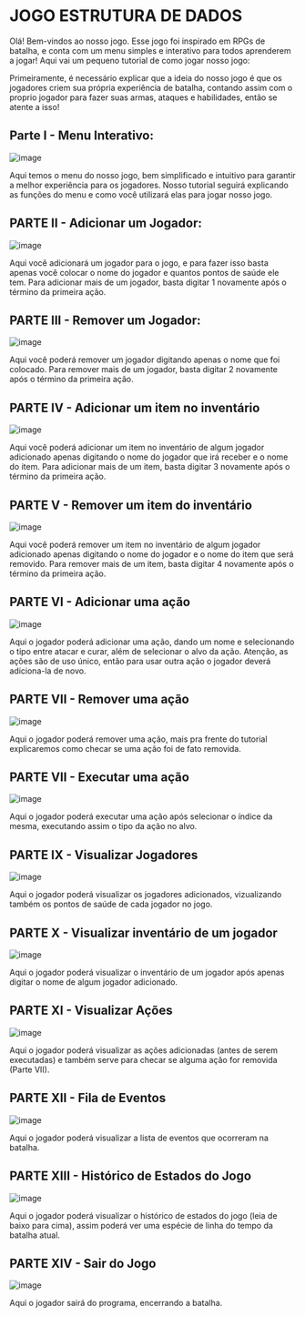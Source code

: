 # JOGO ESTRUTURA DE DADOS

Olá! Bem-vindos ao nosso jogo. Esse jogo foi inspirado em RPGs de batalha, e conta com um menu simples e interativo para todos aprenderem a jogar! Aqui vai um pequeno tutorial de como jogar nosso jogo:

Primeiramente, é necessário explicar que a ideia do nosso jogo é que os jogadores criem sua própria experiência de batalha, contando assim com o proprio jogador para fazer suas armas, ataques e habilidades, então se atente a isso!

## Parte I - Menu Interativo:

![image](https://github.com/c3-disciplina-ed2/projeto-jogo-wake-up-mr-west/assets/128708099/45462dc5-e6f2-4461-aea0-90927491b608)

Aqui temos o menu do nosso jogo, bem simplificado e intuitivo para garantir a melhor experiência para os jogadores. Nosso tutorial seguirá explicando as funções do menu e como você utilizará elas para jogar nosso jogo.

## PARTE II - Adicionar um Jogador:

![image](https://github.com/c3-disciplina-ed2/projeto-jogo-wake-up-mr-west/assets/128708099/0dd66ca2-fe54-4f9c-ac1c-18927986f60b)


Aqui você adicionará um jogador para o jogo, e para fazer isso basta apenas você colocar o nome do jogador e quantos pontos de saúde ele tem. Para adicionar mais de um jogador, basta digitar 1 novamente após o término da primeira ação.

## PARTE III - Remover um Jogador:

![image](https://github.com/c3-disciplina-ed2/projeto-jogo-wake-up-mr-west/assets/128708099/80c21c6c-ace1-473b-b572-fc08f8781022)

Aqui você poderá remover um jogador digitando apenas o nome que foi colocado. Para remover mais de um jogador, basta digitar 2 novamente após o término da primeira ação.

## PARTE IV - Adicionar um item no inventário

![image](https://github.com/c3-disciplina-ed2/projeto-jogo-wake-up-mr-west/assets/128708099/c4a7c3e1-7173-4925-8194-6b3c1c381bdd)

Aqui você poderá adicionar um item no inventário de algum jogador adicionado apenas digitando o nome do jogador que irá receber e o nome do item. Para adicionar mais de um item, basta digitar 3 novamente após o término da primeira ação.

## PARTE V - Remover um item do inventário

![image](https://github.com/c3-disciplina-ed2/projeto-jogo-wake-up-mr-west/assets/128708099/51fb8204-fbd0-4e30-8e1f-247e90f660d8)

Aqui você poderá remover um item no inventário de algum jogador adicionado apenas digitando o nome do jogador e o nome do item que será removido. Para remover mais de um item, basta digitar 4 novamente após o término da primeira ação.

## PARTE VI - Adicionar uma ação

![image](https://github.com/c3-disciplina-ed2/projeto-jogo-wake-up-mr-west/assets/128708099/3e6d7453-546f-4732-8af8-29ca3965231c)

Aqui o jogador poderá adicionar uma ação, dando um nome e selecionando o tipo entre atacar e curar, além de selecionar o alvo da ação. Atenção, as ações são de uso único, então para usar outra ação o jogador deverá adiciona-la de novo.

## PARTE VII - Remover uma ação

![image](https://github.com/c3-disciplina-ed2/projeto-jogo-wake-up-mr-west/assets/128708099/e4b817c6-9d83-40f9-bc71-b5451599bb20)

Aqui o jogador poderá remover uma ação, mais pra frente do tutorial explicaremos como checar se uma ação foi de fato removida.

## PARTE VII - Executar uma ação

![image](https://github.com/c3-disciplina-ed2/projeto-jogo-wake-up-mr-west/assets/128708099/cd275197-2de7-4547-b5f7-c6b93799d064)

Aqui o jogador poderá executar uma ação após selecionar o índice da mesma, executando assim o tipo da ação no alvo.

## PARTE IX - Visualizar Jogadores

![image](https://github.com/c3-disciplina-ed2/projeto-jogo-wake-up-mr-west/assets/128708099/d050863b-4967-4f63-8da2-ecda4ac588ee)

Aqui o jogador poderá visualizar os jogadores adicionados, vizualizando também os pontos de saúde de cada jogador no jogo.

## PARTE X - Visualizar inventário de um jogador

![image](https://github.com/c3-disciplina-ed2/projeto-jogo-wake-up-mr-west/assets/128708099/aae7bc98-dcd1-43a9-841f-e451956108fc)

Aqui o jogador poderá visualizar o inventário de um jogador após apenas digitar o nome de algum jogador adicionado.

## PARTE XI - Visualizar Ações

![image](https://github.com/c3-disciplina-ed2/projeto-jogo-wake-up-mr-west/assets/128708099/0b8d2612-7c53-4e31-8cb8-6579cc6b555d)

Aqui o jogador poderá visualizar as ações adicionadas (antes de serem executadas) e também serve para checar se alguma ação for removida (Parte VII).

## PARTE XII - Fila de Eventos

![image](https://github.com/c3-disciplina-ed2/projeto-jogo-wake-up-mr-west/assets/128708099/5471dcc8-9034-4705-ab8e-8902cb94df06)

Aqui o jogador poderá visualizar a lista de eventos que ocorreram na batalha.

## PARTE XIII - Histórico de Estados do Jogo

![image](https://github.com/c3-disciplina-ed2/projeto-jogo-wake-up-mr-west/assets/128708099/e60354ff-547a-41fe-94e7-5043535bb217)

Aqui o jogador poderá visualizar o histórico de estados do jogo (leia de baixo para cima), assim poderá ver uma espécie de linha do tempo da batalha atual.

## PARTE XIV - Sair do Jogo

![image](https://github.com/c3-disciplina-ed2/projeto-jogo-wake-up-mr-west/assets/128708099/6edfa8b9-7223-4276-ae7b-170c8b0db29e)

Aqui o jogador sairá do programa, encerrando a batalha.
